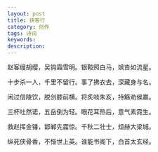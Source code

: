 ```yaml
---
layout: post
title: 侠客行
category: 创作
tags: 诗词
keywords: 
description: 
---
```



赵客缦胡缨，吴钩霜雪明。银鞍照白马，飒沓如流星。

十步杀一人，千里不留行。事了拂衣去，深藏身与名。

闲过信陵饮，脱剑膝前横。将炙啖朱亥，持觞劝侯嬴。

三杯吐然诺，五岳倒为轻。眼花耳热后，意气素霓生。

救赵挥金锤，邯郸先震惊。千秋二壮士，烜赫大梁城。

纵死侠骨香，不惭世上英。谁能书阁下，白首太玄经。

